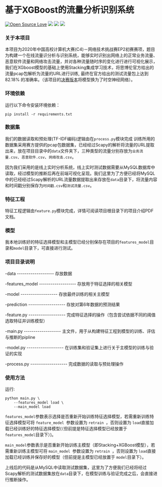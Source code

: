 <!--
 * @Descripttion: 
 * @Version: 1.0
 * @Author: ZhangHongYu
 * @Date: 2022-07-03 15:09:10
 * @LastEditors: ZhangHongYu
 * @LastEditTime: 2022-07-03 19:14:58
-->
# 基于XGBoost的流量分析识别系统

[![Open Source Love](https://badges.frapsoft.com/os/v2/open-source.svg?v=103)](https://github.com/orion-orion/XGBoost-Flow-Analysis)
[![](https://img.shields.io/github/license/orion-orion/XGBoost-Flow-Analysis)](https://github.com/orion-orion/XGBoost-Flow-Analysis/blob/master/LICENSE)
[![](https://img.shields.io/github/stars/orion-orion/XGBoost-Flow-Analysis?style=social)](https://github.com/orion-orion/XGBoost-Flow-Analysis)
[![](https://img.shields.io/github/issues/orion-orion/TipDMCup21)](https://github.com/orion-orion/XGBoost-Flow-Analysis/issues)

### 关于本项目

本项目为2020年中国高校计算机大赛(C4)－网络技术挑战赛EP2初赛赛项，题目为构建一个在线流量识分析与识别系统，能够实时识别出网络上的正常业务流量、恶意软件流量和网络攻击流量，并对各种流量随时序的变化进行进行可视化展示，我们在XGboost模型的基础上使用Stacking集成学习技术，将思博伦官方给出的流量pcap包解析为流量的URL进行训练, 最终在官方给出的测试流量包上达到 82.18% 的准确率。（该项目的[决赛版本](https://github.com/orion-orion/CNN-LSTM-Flow-Analysis)将模型换为了时空神经网络）。

### 环境依赖
运行以下命令安装环境依赖：
```
pip install -r requirements.txt
```

### 数据集
我们的数据读取和预处理(TF-IDF编码)逻辑由在`process.py`模块完成
训练所用的数据集采用赛方提供的pcap包数据集，已经经过Scapy的解析将流量的URL提取出来，放在项目目录中的`data`文件夹下，三种类型的流量分别存放为`业务流量.csv`、`恶意软件.csv`、`网络攻击.csv`。
  
因为我们采用的是线上实时分析系统，线上实时测试数据需要从MySQL数据库中读取，经过模型的推断后再在前端可视化呈现。我们这里为了方便已经将MySQL中的已经经过Scapy解析的URL流量数据提取出来存放在`data`目录下，将流量内容和时间戳分别保存为`时间戳.csv`和`测试流量.csv`。

### 特征工程
特征工程逻辑由`feature.py`模块完成，详情可阅读项目根目录下的项目介绍PDF文档。

### 模型
我本地训练好的特征选择模型和主模型已经分别保存在项目的`features_model`目录和`model`目录下，可直接进行测试。

### 项目目录说明
-data  -------------------  存放数据  

-features_model  -------------------  存放用于特征选择的相关模型

-model  -------------------  存放最终训练的相关主模型 

-prediction  -------------------  存放对第6年数据的预测结果

-feature.py  -------------------  完成特征选择的操作（包含尝试依据不同的阈值选取特征并训练模型）  

-main.py  -------------------  主文件，用于从构建特征工程到模型的训练、评估与推断的pipline  

-model.py ------------------- 在训练集和验证集上进行关于主模型的训练与验证的实现  


-process.py  ------------------- 完成数据的读取与预处理操作

### 使用方法
运行:

```
python main.py \
    --features_model load \
    --main_model load 
```

`features_model`参数表示选择是否重新开始训练特征选择模型，若需重新训练特征选择模型可将 `feature_model `参数设置为 `retrain `，否则设置为 `load`直接加载已经训练好的特征选择模型(（但前提是特征选择模型已经放置于 `features_model`目录下）)。

`main_model`参数表示是否重新开始训练主模型（即Stacking+XGBoost模型），若需重新训练主模型可将 `main_model `参数设置为 `retrain `，否则设置为 `load`直接加载已经训练并保存好的模型（但前提是主模型已经放置于 `model`目录下）。

上线后的代码是从MySQL中读取测试数据集，这里为了方便我们已经将经过Scapy解析的测试数据集放在`data`目录下，在模型训练与验证完成之后，会直接进行推断操作。


